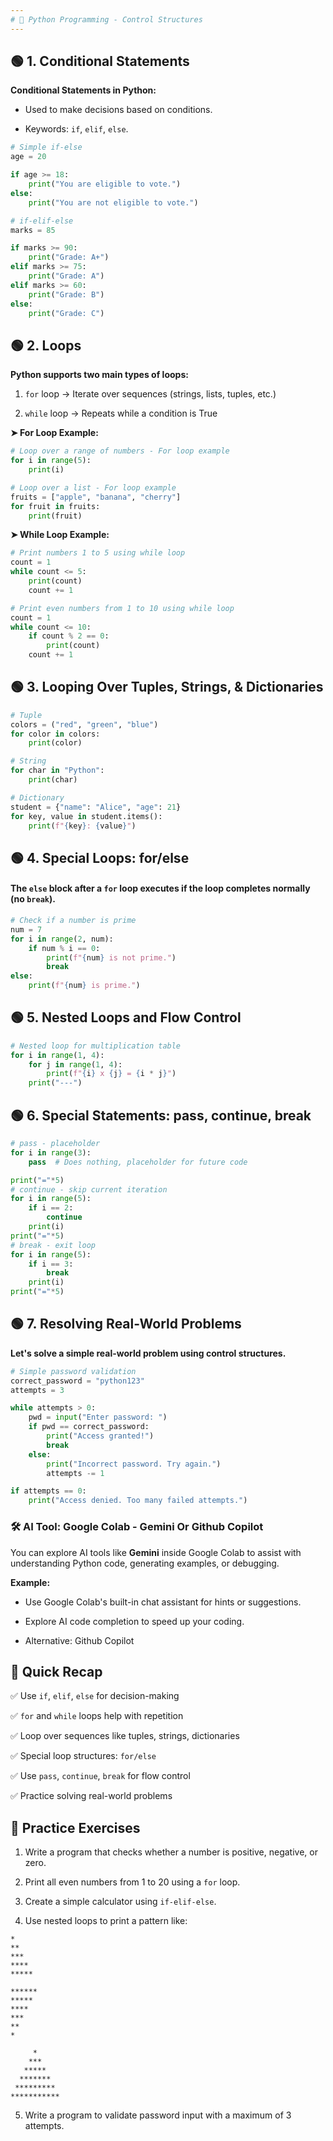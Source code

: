```yaml
---
# 📓 Python Programming - Control Structures
---
```


## 🟢 1. Conditional Statements

**Conditional Statements in Python:**
- Used to make decisions based on conditions.

- Keywords: `if`, `elif`, `else`.


```python
# Simple if-else
age = 20

if age >= 18:
    print("You are eligible to vote.")
else:
    print("You are not eligible to vote.")

# if-elif-else
marks = 85

if marks >= 90:
    print("Grade: A+")
elif marks >= 75:
    print("Grade: A")
elif marks >= 60:
    print("Grade: B")
else:
    print("Grade: C")
```

## 🟢 2. Loops

**Python supports two main types of loops:**
1. `for` loop → Iterate over sequences (strings, lists, tuples, etc.)

2. `while` loop → Repeats while a condition is True


**➤ For Loop Example:**


```python
# Loop over a range of numbers - For loop example
for i in range(5):
    print(i)
```


```python
# Loop over a list - For loop example
fruits = ["apple", "banana", "cherry"]
for fruit in fruits:
    print(fruit)
```

**➤ While Loop Example:**


```python
# Print numbers 1 to 5 using while loop
count = 1
while count <= 5:
    print(count)
    count += 1
```


```python
# Print even numbers from 1 to 10 using while loop
count = 1
while count <= 10:
    if count % 2 == 0:
        print(count)
    count += 1
```

## 🟢 3. Looping Over Tuples, Strings, & Dictionaries


```python
# Tuple
colors = ("red", "green", "blue")
for color in colors:
    print(color)

# String
for char in "Python":
    print(char)

# Dictionary
student = {"name": "Alice", "age": 21}
for key, value in student.items():
    print(f"{key}: {value}")
```

## 🟢 4. Special Loops: for/else

#### The `else` block after a `for` loop executes if the loop completes normally (no `break`).



```python
# Check if a number is prime
num = 7
for i in range(2, num):
    if num % i == 0:
        print(f"{num} is not prime.")
        break
else:
    print(f"{num} is prime.")
```

## 🟢 5. Nested Loops and Flow Control


```python
# Nested loop for multiplication table
for i in range(1, 4):
    for j in range(1, 4):
        print(f"{i} x {j} = {i * j}")
    print("---")
```

## 🟢 6. Special Statements: pass, continue, break


```python
# pass - placeholder
for i in range(3):
    pass  # Does nothing, placeholder for future code

print("="*5)
# continue - skip current iteration
for i in range(5):
    if i == 2:
        continue
    print(i)
print("="*5)
# break - exit loop
for i in range(5):
    if i == 3:
        break
    print(i)
print("="*5)
```

## 🟢 7. Resolving Real-World Problems

**Let's solve a simple real-world problem using control structures.**



```python
# Simple password validation
correct_password = "python123"
attempts = 3

while attempts > 0:
    pwd = input("Enter password: ")
    if pwd == correct_password:
        print("Access granted!")
        break
    else:
        print("Incorrect password. Try again.")
        attempts -= 1

if attempts == 0:
    print("Access denied. Too many failed attempts.")

```

### **🛠️ AI Tool:** Google Colab - Gemini Or Github Copilot

You can explore AI tools like **Gemini** inside Google Colab to assist with understanding Python code, generating examples, or debugging.

**Example:**
- Use Google Colab's built-in chat assistant for hints or suggestions.

- Explore AI code completion to speed up your coding.

- Alternative: Github Copilot


## 🎯 Quick Recap

✅ Use `if`, `elif`, `else` for decision-making  

✅ `for` and `while` loops help with repetition  

✅ Loop over sequences like tuples, strings, dictionaries  

✅ Special loop structures: `for/else`  

✅ Use `pass`, `continue`, `break` for flow control  

✅ Practice solving real-world problems  

## 📝 Practice Exercises

1. Write a program that checks whether a number is positive, negative, or zero.

2. Print all even numbers from 1 to 20 using a `for` loop.

3. Create a simple calculator using `if-elif-else`.

4. Use nested loops to print a pattern like:
```
*
**
***
****
*****

******
*****
****
***
**
*

     *
    ***
   *****
  *******
 *********
***********
```
5. Write a program to validate password input with a maximum of 3 attempts.
